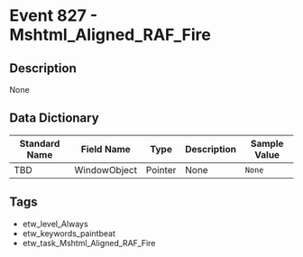 # Event 827 - Mshtml_Aligned_RAF_Fire

## Description
None

## Data Dictionary
|Standard Name|Field Name|Type|Description|Sample Value|
|---|---|---|---|---|
|TBD|WindowObject|Pointer|None|`None`|

## Tags
* etw_level_Always
* etw_keywords_paintbeat
* etw_task_Mshtml_Aligned_RAF_Fire